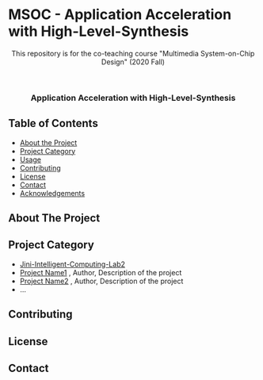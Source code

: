 # MSOC - Application Acceleration with High-Level-Synthesis 
<p align="center">
This repository is for the co-teaching course "Multimedia System-on-Chip Design" (2020 Fall)
</p>


<!-- PROJECT LOGO -->
<br />
<p align="center">

  <h3 align="center">Application Acceleration with High-Level-Synthesis </h3>
  
</p>



<!-- TABLE OF CONTENTS -->
## Table of Contents

* [About the Project](#about-the-project)
* [Project Category](#project-category)
* [Usage](#usage)
* [Contributing](#contributing)
* [License](#license)
* [Contact](#contact)
* [Acknowledgements](#acknowledgements)



<!-- ABOUT THE PROJECT -->
## About The Project




## Project Category
* [Jini-Intelligent-Computing-Lab2](https://github.com/mediaic/Jini-Intelligent-Computing-Lab2/)
* [Project Name1](https://github.com/mediaic/Jini-Intelligent-Computing-Lab2/) , Author, Description of the project
* [Project Name2](https://github.com/mediaic/Jini-Intelligent-Computing-Lab2/) , Author, Description of the project
* ...



<!-- CONTRIBUTING -->
## Contributing



<!-- LICENSE -->
## License



<!-- CONTACT -->
## Contact



